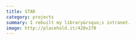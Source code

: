 ```yaml
---
title: STAR
category: projects
summary: I rebuilt my library&rsquo;s intranet.
image: http://placehold.it/420x270
---
```

